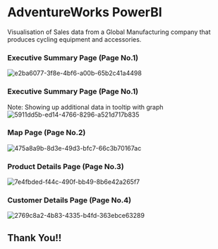 # AdventureWorks PowerBI
Visualisation of Sales data from a Global Manufacturing company that produces cycling equipment and accessories.

### Executive Summary Page (Page No.1)
![e2ba6077-3f8e-4bf6-a00b-65b2c41a4498](https://github.com/Pravin770/AdventureWorksPowerBI/assets/56891610/2436d8cc-0217-45c6-aee8-21c93511a89e)


### Executive Summary Page (Page No.1) 
Note: Showing up additional data in tooltip with graph
![5911dd5b-ed14-4766-8296-a521d717b835](https://github.com/Pravin770/AdventureWorksPowerBI/assets/56891610/dcc60ed2-355d-439a-b2ac-e05909f39653)


### Map Page (Page No.2)
![475a8a9b-8d3e-49d3-bfc7-66c3b70167ac](https://github.com/Pravin770/AdventureWorksPowerBI/assets/56891610/d057097d-f0a9-4671-90b9-7bfc3ecade8b)


### Product Details Page (Page No.3)
![7e4fbded-f44c-490f-bb49-8b6e42a265f7](https://github.com/Pravin770/AdventureWorksPowerBI/assets/56891610/9fd78cf7-157c-4885-9d89-3ea713272f81)


### Customer Details Page (Page No.4)
![2769c8a2-4b83-4335-b4fd-363ebce63289](https://github.com/Pravin770/AdventureWorksPowerBI/assets/56891610/ef06a2c5-5e54-4fe4-8e97-9757dadc56f5)


## Thank You!!
